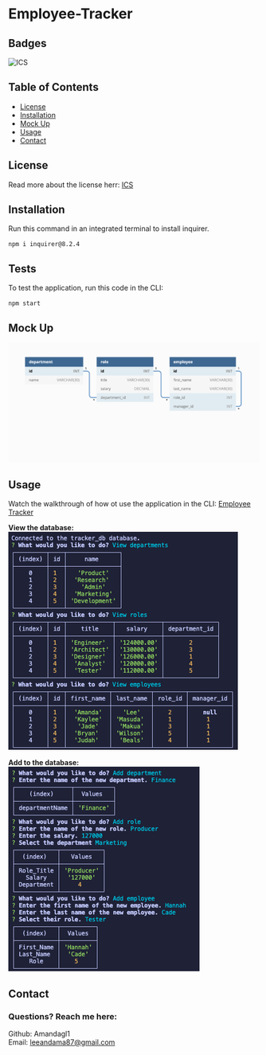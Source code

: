 # Employee-Tracker

## Badges
![ICS](https://img.shields.io/badge/license-ICS-orange)

## Table of Contents
- [License](#license)
- [Installation](#installation)
- [Mock Up](#mock-up)
- [Usage](#usage)
- [Contact](#contact)


## License
Read more about the license herr: [ICS](https://choosealicense.com/licenses/isc/)

## Installation

Run this command in an integrated terminal to install inquirer.
```
npm i inquirer@8.2.4
```

## Tests
To test the application, run this code in the CLI:
```
npm start
```

## Mock Up
<img src="Develop/images/mockup.png" alt="Mockup" width="700px"/>

## Usage
Watch the walkthrough of how ot use the application in the CLI:
[Employee Tracker](https://user-images.githubusercontent.com/113318764/215958190-35f55676-b673-42cf-a2dc-b03db2b21294.webm)

**View the database:**  
![View database](Develop/images/view-db.png)  

**Add to the database:**  
![Add to database](Develop/images/add-to-db.png)


## Contact

### Questions? Reach me here:  
Github: Amandagl1  
Email: leeandama87@gmail.com

